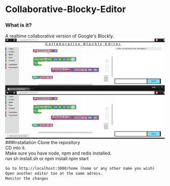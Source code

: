 # Collaborative-Blocky-Editor

### What is it?
A realtime collaborative version of Google's Blockly. 
![](https://github.com/ziban/Collaborative-Blocky-Editor/blob/master/git_stuff/op_gif2.gif)
###Installation 
	Clone the repository  
	CD into it.  
	Make sure you have node, npm and redis installed.  
	run sh install.sh  or 
	npm install 
	npm start

	Go to http://localhost:3000/home (home or any other name you wish) 
	Open another editor too at the same adress.   
	Monitor the changes  

	